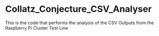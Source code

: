 # Collatz_Conjecture_CSV_Analyser
This is the code that performs the analysis of the CSV Outputs from the Raspberry Pi Cluster
Test Line
